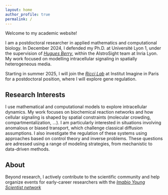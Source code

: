 ```yaml
---
layout: home
author_profile: true
permalink: /
---
```

Welcome to my academic website!

I am a postdoctoral researcher in applied mathematics and computational biology. In December 2024, I defended my Ph.D. at Université Lyon 1, under the supervision of *[Hugues Berry](https://hberry.gitlabpages.inria.fr/mywebpage/)*, within the AIstroSight team at Inria Lyon. My work focused on modelling intracellular signaling in spatially heterogeneous media.

Starting in summer 2025, I will join the *[Ricci Lab](https://www.ricci-lab.com)* at Institut Imagine in Paris for a postdoctoral position, where I will explore gene regulation.

## Research Interests

I use mathematical and computational models to explore intracellular dynamics. My work focuses on biochemical reaction networks and how cellular signaling is shaped by spatial constraints (molecular crowding, compartmentalization, ...). I am particularly interested in situations involving anomalous or biased transport, which challenge classical diffusion assumptions. I also investigate the regulation of these systems using approaches based on control theory and inverse problems. These questions are adressed using a range of modeling strategies, from mechanistic to data-driven methods.

## About

Beyond research, I actively contribute to the scientific community and help organize events for early-career researchers with the *[Imabio Young Scientist network](https://sites.google.com/view/iysn/home)*

